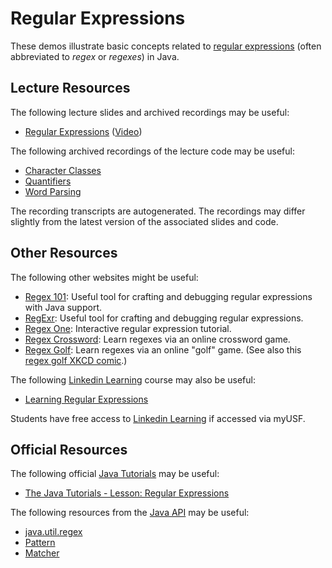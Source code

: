 Regular Expressions
=================================================

These demos illustrate basic concepts related to [regular expressions](https://xkcd.com/208/) (often abbreviated to *regex* or *regexes*) in Java.

## Lecture Resources ##

The following lecture slides and archived recordings may be useful:

  - [Regular Expressions](https://docs.google.com/presentation/d/e/2PACX-1vT6mS7OZhk9QWkTL3XUijzrovHUDLQNASC-fSIVspCAxB-bbol2JM3DUoCQ_pRNVH_WPjPm01Pmb9Rq/pub?start=false&loop=false&delayms=3000) ([Video](https://usfca.hosted.panopto.com/Panopto/Pages/Viewer.aspx?id=c4877477-80bc-4f27-a0a3-afd8017a4dfb))

The following archived recordings of the lecture code may be useful:

  - [Character Classes](https://usfca.hosted.panopto.com/Panopto/Pages/Viewer.aspx?id=04692142-8b4c-4918-ba45-af9e01517545)
  - [Quantifiers](https://usfca.hosted.panopto.com/Panopto/Pages/Viewer.aspx?id=48d4b2e2-f4ea-48a3-b8a8-af9e01517e27)
  - [Word Parsing](https://usfca.hosted.panopto.com/Panopto/Pages/Viewer.aspx?id=7959a6c1-035a-43c1-a9c4-af9e0151a01c)

The recording transcripts are autogenerated. The recordings may differ slightly from the latest version of the associated slides and code.

## Other Resources ##

The following other websites might be useful:

  - [Regex 101](https://regex101.com/): Useful tool for crafting and debugging regular expressions with Java support.
  - [RegExr](https://regexr.com/): Useful tool for crafting and debugging regular expressions.
  - [Regex One](https://regexone.com/): Interactive regular expression tutorial.
  - [Regex Crossword](https://regexcrossword.com/): Learn regexes via an online crossword game.
  - [Regex Golf](https://alf.nu/RegexGolf): Learn regexes via an online "golf" game. (See also this [regex golf XKCD comic](https://xkcd.com/1313/).)

The following [Linkedin Learning](https://myusf.usfca.edu/ets/educational-technologies/linkedin) course may also be useful:

  - [Learning Regular Expressions](https://www.linkedin.com/learning/learning-regular-expressions-2/)

Students have free access to [Linkedin Learning](https://myusf.usfca.edu/ets/educational-technologies/linkedin) if accessed via myUSF.

## Official Resources ##

The following official [Java Tutorials](http://docs.oracle.com/javase/tutorial/index.html) may be useful:

  - [The Java Tutorials - Lesson: Regular Expressions](https://docs.oracle.com/javase/tutorial/essential/regex/)

The following resources from the [Java API](https://docs.oracle.com/en/java/javase/17/docs/api/index.html) may be useful:

  - [java.util.regex](https://docs.oracle.com/en/java/javase/17/docs/api/java.base/java/util/regex/package-summary.html)
  - [Pattern](https://docs.oracle.com/en/java/javase/17/docs/api/java.base/java/util/regex/Pattern.html)
  - [Matcher](https://docs.oracle.com/en/java/javase/17/docs/api/java.base/java/util/regex/Matcher.html)
